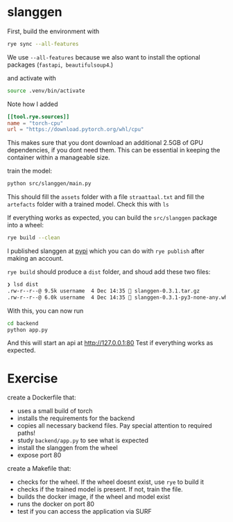 # slanggen

First, build the environment with
```bash
rye sync --all-features
```
We use `--all-features` because we also want to install the optional packages (`fastapi`,` beautifulsoup4`.)

and activate with
```bash
source .venv/bin/activate
```

Note how I added
```toml
[[tool.rye.sources]]
name = "torch-cpu"
url = "https://download.pytorch.org/whl/cpu"
```
This makes sure that you dont download an additional 2.5GB of GPU dependencies, if you dont need them.
This can be essential in keeping the container within a manageable size.

train the model:
```bash
python src/slanggen/main.py
```
This should fill the `assets` folder with a file `straattaal.txt` and fill the `artefacts` folder with a trained model.
Check this with `ls`

If everything works as expected, you can build the `src/slanggen` package into a wheel:
```bash
rye build --clean
```

I published slanggen at [pypi](https://pypi.org/project/slangpy/) which you can do with
`rye publish` after making an account.

`rye build` should produce a `dist` folder, and shoud add these two files:
```bash
❯ lsd dist
.rw-r--r--@ 9.5k username  4 Dec 14:35  slanggen-0.3.1.tar.gz
.rw-r--r--@ 6.0k username  4 Dec 14:35  slanggen-0.3.1-py3-none-any.whl
```

With this, you can now run

```bash
cd backend
python app.py
```
And this will start an api at http://127.0.0.1:80
Test if everything works as expected.

# Exercise
create a Dockerfile that:
- uses a small build of torch
- installs the requirements for the backend
- copies all necessary backend files. Pay special attention to required paths!
- study `backend/app.py` to see what is expected
- install the slanggen from the wheel
- expose port 80

create a Makefile that:
- checks for the wheel. If the wheel doesnt exist, use `rye` to build it
- checks if the trained model is present. If not, train the file. 
- builds the docker image, if the wheel and model exist
- runs the docker on port 80 
- test if you can access the application via SURF
